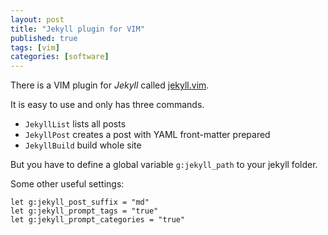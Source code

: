 ```yaml
---
layout: post
title: "Jekyll plugin for VIM"
published: true
tags: [vim]
categories: [software]
---
```


There is a VIM plugin for *Jekyll* called [jekyll.vim](https://github.com/csexton/jekyll.vim/).

It is easy to use and only has three commands.

- `JekyllList` lists all posts
- `JekyllPost` creates a post with YAML front-matter prepared
- `JekyllBuild` build whole site

But you have to define a global variable `g:jekyll_path` to your jekyll folder.

Some other useful settings:

	let g:jekyll_post_suffix = "md"
	let g:jekyll_prompt_tags = "true"
	let g:jekyll_prompt_categories = "true"
